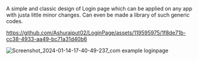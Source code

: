 A simple and classic design of Login page which can be applied on any app with justa  little minor changes.
Can even be made a library of such generic codes.


https://github.com/Ashurajput02/LoginPage/assets/119595975/1f8de71b-cc38-4933-aa49-bc71a31d40b6

![Screenshot_2024-01-14-17-40-49-237_com example loginpage](https://github.com/Ashurajput02/LoginPage/assets/119595975/a1265d1c-347e-4752-b335-77f779e09305)
